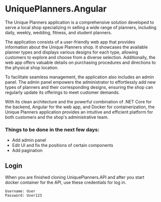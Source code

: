 # UniquePlanners.Angular

The Unique Planners application is a comprehensive solution developed to serve a local shop specializing in selling a wide range of planners, including daily, weekly, wedding, fitness, and student planners.

The application consists of a user-friendly web app that provides information about the Unique Planners shop. It showcases the available planner types and displays various designs for each type, allowing customers to explore and choose from a diverse selection. Additionally, the web app offers valuable details on purchasing procedures and directions to the physical shop location.

To facilitate seamless management, the application also includes an admin panel. The admin panel empowers the administrator to effortlessly add new types of planners and their corresponding designs, ensuring the shop can regularly update its offerings to meet customer demands.

With its clean architecture and the powerful combination of .NET Core for the backend, Angular for the web app, and Docker for containerization, the Unique Planners application provides an intuitive and efficient platform for both customers and the shop's administrative team.

### Things to be done in the next few days:
- Add admin panel
- Edit UI and fix the positions of certain components
- Add pagination


## Login

When you are finished cloning UniquePlanners.API and after you start docker container for the API, use these credentials for log in.

```
Username: User
Password: User123
```

